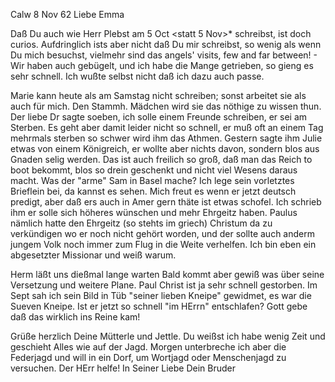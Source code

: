  Calw 8 Nov 62
Liebe Emma

Daß Du auch wie Herr Plebst am 5 Oct <statt 5 Nov>* schreibst, ist doch curios. Aufdringlich ists aber nicht daß Du mir schreibst, so wenig als wenn Du mich besuchst, vielmehr sind das angels' visits, few and far between! - Wir haben auch gebügelt, und ich habe die Mange getrieben, so gieng es sehr schnell. Ich wußte selbst nicht daß ich dazu auch passe.

Marie kann heute als am Samstag nicht schreiben; sonst arbeitet sie als auch für mich. Den Stammh. Mädchen wird sie das nöthige zu wissen thun. 
Der liebe Dr sagte soeben, ich solle einem Freunde schreiben, er sei am Sterben. Es geht aber damit leider nicht so schnell, er muß oft an einem Tag mehrmals sterben so schwer wird ihm das Athmen. Gestern sagte ihm Julie etwas von einem Königreich, er wollte aber nichts davon, sondern blos aus Gnaden selig werden. Das ist auch freilich so groß, daß man das Reich to boot bekommt, blos so drein geschenkt und nicht viel Wesens daraus macht. 
Was der "arme" Sam in Basel mache? Ich lege sein vorletztes Brieflein bei, da kannst es sehen. Mich freut es wenn er jetzt deutsch predigt, aber daß ers auch in Amer gern thäte ist etwas schofel. Ich schrieb ihm er solle sich höheres wünschen und mehr Ehrgeitz haben. Paulus nämlich hatte den Ehrgeitz (so stehts im griech) Christum da zu verkündigen wo er noch nicht gehört worden, und der sollte auch anderm jungem Volk noch immer zum Flug in die Weite verhelfen. Ich bin eben ein abgesetzter Missionar und weiß warum.

Herm läßt uns dießmal lange warten Bald kommt aber gewiß was über seine Versetzung und weitere Plane. Paul Christ ist ja sehr schnell gestorben. Im Sept sah ich sein Bild in Tüb "seiner lieben Kneipe" gewidmet, es war die Sueven Kneipe. Ist er jetzt so schnell "im HErrn" entschlafen? Gott gebe daß das wirklich ins Reine kam!

Grüße herzlich Deine Mütterle und Jettle. Du weißst ich habe wenig Zeit und geschieht Alles wie auf der Jagd. Morgen unterbreche ich aber die Federjagd und will in ein Dorf, um Wortjagd oder Menschenjagd zu versuchen. Der HErr helfe! In Seiner Liebe
 Dein Bruder


